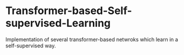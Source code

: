 # Transformer-based-Self-supervised-Learning
Implementation of several transformer-based netwroks which learn in a self-supervised way.
